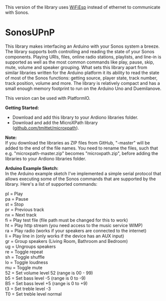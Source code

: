 This version of the library uses [WiFiEsp](https://github.com/bportaluri/WiFiEsp) instead of ethernet to communicate with Sonos.

# SonosUPnP

This library makes interfacing an Arduino with your Sonos system a breeze. The
library supports both controlling and reading the state of your Sonos components.
Playing URIs, files, online radio stations, playlists, and line-in is supported
as well as the most common commands like play, pause, skip, mute, volume and
speaker grouping. What sets this library apart from similar libraries written
for the Arduino platform it its ability to read the state of most of the Sonos
functions: getting source, player state, track number, track position, volume
and more. The library is relatively compact and has a small enough memory
footprint to run on the Arduino Uno and Duemilanove.

This version can be used with PlatformIO. 

**Getting Started:**
- Download and add this library to your Ardiono libraries folder.
- Download and add the MicroXPath library
([github.com/tmittet/microxpath](https://github.com/tmittet/microxpath)).

**Note:**  
If you download the libraries as ZIP files from GitHub, "-master" will be added
to the end of the file names. You need to rename the files, such that e.g.
"microxpath-master.zip" becomes "microxpath.zip", before adding the libraries
to your Ardiono libraries folder.

**Arduino Example Sketch:**  
In the Arduino example sketch I've implemented a simple serial protocol that
allows executing some of the Sonos commands that are supported by the library.
Here's a list of supported commands:

pl = Play  
pa = Pause  
st = Stop  
pr = Previous track  
nx = Next track  
fi = Play test file (file path must be changed for this to work)  
ht = Play http stream (you need access to the music service WIMP)  
ra = Play radio (works if your speakers are connected to the internet)  
li = Play line in (only works if the device has an AUX input)  
gr = Group speakers (Living Room, Bathroom and Bedroom)  
ug = Ungroups speakers  
re = Toggle repeat  
sh = Toggle shuffle  
lo = Toggle loudness  
mu = Toggle mute  
52 = Set volume level 52 (range is 00 - 99)  
b5 = Set bass level -5 (range is 0 to -9)  
B5 = Set bass level +5 (range is 0 to +9)  
t3 = Set treble level -3  
T0 = Set treble level normal  

